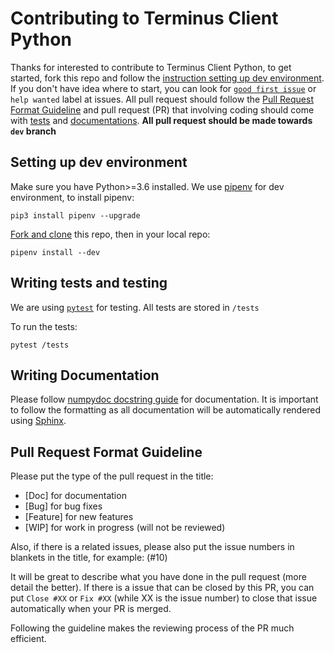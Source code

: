 # Contributing to Terminus Client Python

Thanks for interested to contribute to Terminus Client Python, to get started, fork this repo and follow the [instruction setting up dev environment](#setting-up-dev-environment). If you don't have idea where to start, you can look for [`good first issue`](https://github.com/terminusdb/terminus-client-python/contribute) or `help wanted` label at issues. All pull request should follow the [Pull Request Format Guideline](#pull-request-format-guideline) and pull request (PR) that involving coding should come with [tests](#writing-tests-and-testing) and [documentations](#writing-documentation). **All pull request should be made towards `dev` branch**

## Setting up dev environment

Make sure you have Python>=3.6 installed. We use [pipenv](https://pipenv-fork.readthedocs.io/en/latest/) for dev environment, to install pipenv:

`pip3 install pipenv --upgrade`

[Fork and clone](https://help.github.com/en/github/getting-started-with-github/fork-a-repo) this repo, then in your local repo:

`pipenv install --dev`

## Writing tests and testing

We are using [`pytest`](https://docs.pytest.org/en/latest/) for testing. All tests are stored in `/tests`

To run the tests:

`pytest /tests`

## Writing Documentation

Please follow [numpydoc docstring guide](https://numpydoc.readthedocs.io/en/latest/format.html) for documentation. It is important to follow the formatting as all documentation will be automatically rendered using [Sphinx](https://www.sphinx-doc.org/).

## Pull Request Format Guideline

Please put the type of the pull request in the title:

* [Doc] for documentation
* [Bug] for bug fixes
* [Feature] for new features
* [WIP] for work in progress (will not be reviewed)

Also, if there is a related issues, please also put the issue numbers in blankets in the title, for example: (#10)

It will be great to describe what you have done in the pull request (more detail the better). If there is a issue that can be closed by this PR, you can put `Close #XX` or `Fix #XX` (while XX is the issue number) to close that issue automatically when your PR is merged.

Following the guideline makes the reviewing process of the PR much efficient.
